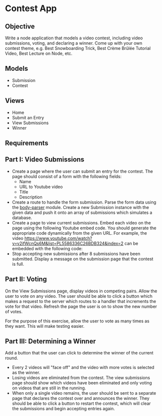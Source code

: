 Contest App
=======

Objective
---------

Write a node application that models a video contest, including video submissions, voting, and declaring a winner.
Come up with your own contest theme, e.g. Best Snowboarding Trick, Best Crème Brûlée Tutorial Video, Best Lecture on Node, etc.

Models
--------

- Submission
- Contest

Views
--------
- Home
- Submit an Entry
- View Submissions
- Winner

Requirements
---------

Part I: Video Submissions
--------------

- Create a page where the user can submit an entry for the contest. The page should consist of a form with the following fields:
    - Name
    - URL to Youtube video
    - Title
    - Description
- Create a route to handle the form submission. Parse the form data using the <a href="https://github.com/expressjs/body-parser">body-parser</a> module. Create a new Submission instance with the given data and push it onto an array of submissions which simulates a database.
- Create a page to view current submissions. Embed each video on the page using the following Youtube embed code. You should generate the appropriate code dynamically from the given URL. For example, the video https://www.youtube.com/watch?v=v2ifWcnQs6M&list=PL5586336C26BDB324&index=2 can be embedded with the following code: 
- Stop accepting new submissions after 8 submissions have been submitted. Display a message on the submission page that the contest is full.

Part II: Voting
------------
On the View Submissions page, display videos in competing pairs. Allow the user to vote on any video. The user should be able to click a button which makes a request to the server which routes to a handler that increments the vote for that video. Refresh the page the user is on to show the new number of votes.

For the purpose of this exercise, allow the user to vote as many times as they want. This will make testing easier.

Part III: Determining a Winner
------------
Add a button that the user can click to determine the winner of the current round.

- Every 2 videos will "face off" and the video with more votes is selected as the winner.
- Losing videos are eliminated from the contest. The view submissions page should show which videos have been eliminated and only voting on videos that are still in the running.
- When only a single video remains, the user should be sent to a separate page that declares the contest over and announces the winner. They should be able to click a button to restart the contest, which will clear the submissions and begin accepting entries again.